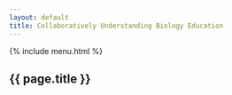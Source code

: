 ```yaml
--- 
layout: default
title: Collaboratively Understanding Biology Education
---
```

{% include menu.html %}
## {{ page.title }}

